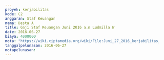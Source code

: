 ```yaml
---
proyek: kerjabilitas
kode: C2
anggaran: Staf Keuangan
nama: Desta A
title: Gaji Staf Keuangan Juni 2016 a.n Ludmilla W
date: 2016-06-27
biaya: 4000000
nota: "https://wiki.ciptamedia.org/wiki/File:Juni_27_2016_kerjabilitas_C2_gaji_staf_keuangan_juni_Ludmilla.jpg"
tanggalpelunasan: 2016-06-27
notapelunasan:
---
```

